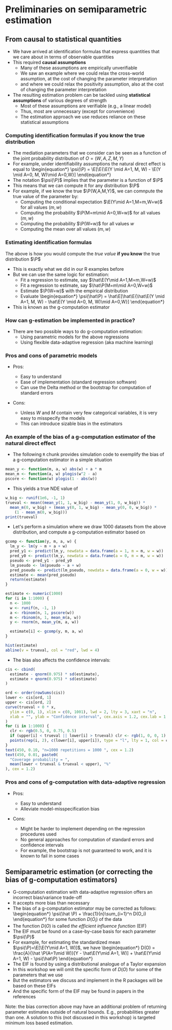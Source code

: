 # Preliminaries on semiparametric estimation

## From causal to statistical quantities

- We have arrived at identification formulas that express quantities that we
  care about in terms of observable quantities
- This required **causal assumptions**
  - Many of these assumptions are empirically unverifiable
  - We saw an example where we could relax the cross-world assumption, at the
    cost of changing the parameter interpretation
  - and where we could relax the positivity assumption, also at the cost of
    changing the parameter interpretation
- The resulting estimation problem can be tackled using **statistical
  assumptions** of various degrees of strength
  - Most of these assumptions are verifiable (e.g., a linear model)
  - Thus, most are unnecessary (except for convenience)
  - The estimation approach we use reduces reliance on these statistical
    assumptions

### Computing identification formulas if you know the true distribution

- The mediation parameters that we consider can be
  seen as a function of the joint probability distribution of $O=(W,A,Z,M,Y)$
- For example, under identifiability assumptions the natural direct effect is
  equal to
  \begin{equation*}
    \psi(\P) =  \E[\E\{\E(Y \mid A=1, M, W) - \E(Y \mid A=0, M, W)\mid A=0,W\}]
  \end{equation*}
- The notation $\psi(\P)$ implies that the parameter is a function of $\P$
- This means that we can compute it for any distribution $\P$
- For example, if we know the true $\P(W,A,M,Y)$, we can comnpute the true value
  of the parameter by:
  - Computing the conditional expectation $\E(Y\mid A=1,M=m,W=w)$ for all
    values $(m,w)$
  - Computing the probability $\P(M=m\mid A=0,W=w)$ for all values $(m,w)$
  - Computing the probability $\P(W=w)$ for all values $w$
  - Computing the mean over all values $(m,w)$

### Estimating identification formulas

The above is how you would compute the _true value_ **if you know** the true
  distribution $\P$

- This is exactly what we did in our R examples before
- But we can use the same logic for estimation:
  - Fit a regression to estimate, say $\hat\E(Y\mid A=1,M=m,W=w)$
  - Fit a regression to estimate, say $\hat\P(M=m\mid A=0,W=w)$
  - Estimate $\P(W=w)$ with the empirical distribution
  - Evaluate
    \begin{equation*}
      \psi(\hat\P) =  \hat\E[\hat\E\{\hat\E(Y \mid A=1, M, W) -
      \hat\E(Y \mid A=0, M, W)\mid A=0,W\}]
  \end{equation*}
- This is known as the g-computation estimator

### How can g-estimation be implemented in practice?

- There are two possible ways to do g-computation estimation:
  - Using parametric models for the above regressions
  - Using flexible data-adaptive regression (aka machine learning)

### Pros and cons of parametric models

- Pros:
  - Easy to understand
  - Ease of implementation (standard regression software)
  - Can use the Delta method or the bootstrap for computation of standard errors

- Cons:
  - Unless $W$ and $M$ contain very few categorical variables, it is very easy
    to misspecify the models
  - This can introduce sizable bias in the estimators

### An example of the bias of a g-computation estimator of the natural direct effect

- The following `R` chunk provides simulation code to exemplify the bias of a
  g-computation estimator in a simple situation

```r
mean_y <- function(m, a, w) abs(w) + a * m
mean_m <- function(a, w) plogis(w^2 - a)
pscore <- function(w) plogis(1 - abs(w))
```

- This yields a true NDE value of

```r
w_big <- runif(1e6, -1, 1)
trueval <- mean((mean_y(1, 1, w_big) - mean_y(1, 0, w_big)) *
  mean_m(0, w_big) + (mean_y(0, 1, w_big) - mean_y(0, 0, w_big)) *
    (1 - mean_m(0, w_big)))
print(trueval)
```

- Let's perform a simulation where we draw 1000 datasets from the above distribution, and compute a g-computation estimator based on

```r
gcomp <- function(y, m, a, w) {
  lm_y <- lm(y ~ m + a + w)
  pred_y1 <- predict(lm_y, newdata = data.frame(a = 1, m = m, w = w))
  pred_y0 <- predict(lm_y, newdata = data.frame(a = 0, m = m, w = w))
  pseudo <- pred_y1 - pred_y0
  lm_pseudo <- lm(pseudo ~ a + w)
  pred_pseudo <- predict(lm_pseudo, newdata = data.frame(a = 0, w = w))
  estimate <- mean(pred_pseudo)
  return(estimate)
}
```


```r
estimate <- numeric(1000)
for (i in 1:1000) {
  n <- 1000
  w <- runif(n, -1, 1)
  a <- rbinom(n, 1, pscore(w))
  m <- rbinom(n, 1, mean_m(a, w))
  y <- rnorm(n, mean_y(m, a, w))

  estimate[i] <- gcomp(y, m, a, w)
}

hist(estimate)
abline(v = trueval, col = "red", lwd = 4)
```

- The bias also affects the confidence intervals:

```r
cis <- cbind(
  estimate - qnorm(0.975) * sd(estimate),
  estimate + qnorm(0.975) * sd(estimate)
)

ord <- order(rowSums(cis))
lower <- cis[ord, 1]
upper <- cis[ord, 2]
curve(trueval + 0 * x,
  ylim = c(0, 1), xlim = c(0, 1001), lwd = 2, lty = 3, xaxt = "n",
  xlab = "", ylab = "Confidence interval", cex.axis = 1.2, cex.lab = 1.2
)
for (i in 1:1000) {
  clr <- rgb(0.5, 0, 0.75, 0.5)
  if (upper[i] < trueval || lower[i] > trueval) clr <- rgb(1, 0, 0, 1)
  points(rep(i, 2), c(lower[i], upper[i]), type = "l", lty = 1, col = clr)
}
text(450, 0.10, "n=1000 repetitions = 1000 ", cex = 1.2)
text(450, 0.01, paste0(
  "Coverage probability = ",
  mean(lower < trueval & trueval < upper), "%"
), cex = 1.2)
```

### Pros and cons of g-computation with data-adaptive regression

- Pros:
  - Easy to understand
  - Alleviate model-misspecification bias

- Cons:
  - Might be harder to implement depending on the regression procedures used
  - No general approaches for computation of standard errors and confidence
    intervals
  - For example, the bootstrap is not guaranteed to work, and it is known to
    fail in some cases


## Semiparametric estimation (or correcting the bias of g-computation estimators)

<!--
KER this may be just me, but I'm not sure the "incorrect bias/variance
tradeoff" argument will be super concrete for folks. I think maybe a more
concrete/motivating argument would be to say that we want to use data adaptive
methods because we don't know how to correctly specify all our models. we also
want valid standard errors and confidence intervals. to do this, we need to use
semiparametric estimation
-->

- G-computation estimation with data-adaptive regression offers an incorrect
    bias/variance trade-off
- It accepts more bias than necessary
- The bias of a g-computation estimator may be corrected as follows:
  \begin{equation*}
    \psi(\hat \P) + \frac{1}{n}\sum_{i=1}^n D(O_i)
  \end{equation*}
  for some function $D(O_i)$ of the data
- The function $D(O)$ is called _the efficient influence function_ (EIF)
- The EIF must be found on a case-by-case basis for each parameter $\psi(\P)$
- For example, for estimating the standardized mean $\psi(\P)=\E[\E(Y\mid A=1,
  W)]$, we have
  \begin{equation*}
    D(O) = \frac{A}{\hat \P(A=1\mid W)}[Y - \hat\E(Y\mid A=1, W)] +
    \hat\E(Y\mid A=1, W) - \psi(\hat\P)
  \end{equation*}
- The EIF is found by using a distributional analogue of a Taylor expansion
- In this workshop we will omit the specific form of $D(O)$ for
  some of the parameters that we use
- But the estimators we discuss and implement in the R packages will be based on
  these EIFs
- And the specific form of the EIF may be found in papers in the references

Note: the bias correction above may have an additional problem of returning
parameter estimates outside of natural bounds. E.g., probabilities greater than
one. A solution to this (not discussed in this workshop) is targeted minimum
loss based estimation.
